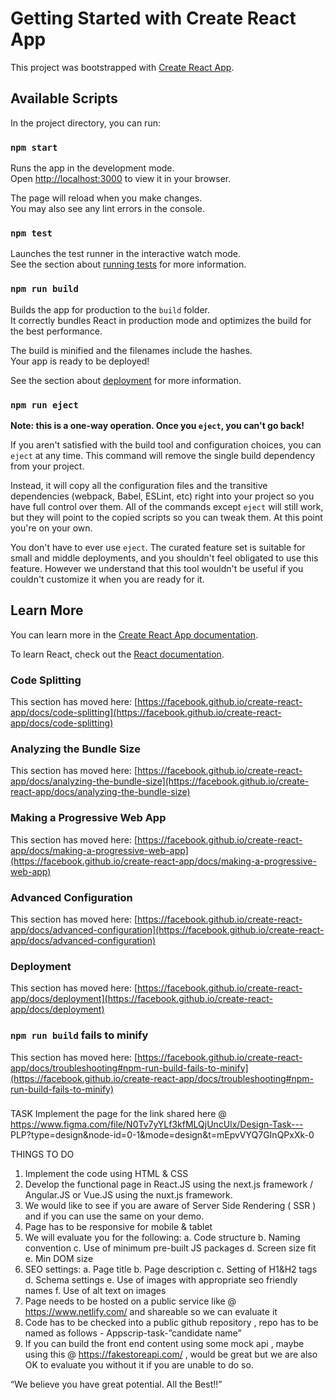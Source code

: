 # Getting Started with Create React App

This project was bootstrapped with [Create React App](https://github.com/facebook/create-react-app).

## Available Scripts

In the project directory, you can run:

### `npm start`

Runs the app in the development mode.\
Open [http://localhost:3000](http://localhost:3000) to view it in your browser.

The page will reload when you make changes.\
You may also see any lint errors in the console.

### `npm test`

Launches the test runner in the interactive watch mode.\
See the section about [running tests](https://facebook.github.io/create-react-app/docs/running-tests) for more information.

### `npm run build`

Builds the app for production to the `build` folder.\
It correctly bundles React in production mode and optimizes the build for the best performance.

The build is minified and the filenames include the hashes.\
Your app is ready to be deployed!

See the section about [deployment](https://facebook.github.io/create-react-app/docs/deployment) for more information.

### `npm run eject`

**Note: this is a one-way operation. Once you `eject`, you can't go back!**

If you aren't satisfied with the build tool and configuration choices, you can `eject` at any time. This command will remove the single build dependency from your project.

Instead, it will copy all the configuration files and the transitive dependencies (webpack, Babel, ESLint, etc) right into your project so you have full control over them. All of the commands except `eject` will still work, but they will point to the copied scripts so you can tweak them. At this point you're on your own.

You don't have to ever use `eject`. The curated feature set is suitable for small and middle deployments, and you shouldn't feel obligated to use this feature. However we understand that this tool wouldn't be useful if you couldn't customize it when you are ready for it.

## Learn More

You can learn more in the [Create React App documentation](https://facebook.github.io/create-react-app/docs/getting-started).

To learn React, check out the [React documentation](https://reactjs.org/).

### Code Splitting

This section has moved here: [https://facebook.github.io/create-react-app/docs/code-splitting](https://facebook.github.io/create-react-app/docs/code-splitting)

### Analyzing the Bundle Size

This section has moved here: [https://facebook.github.io/create-react-app/docs/analyzing-the-bundle-size](https://facebook.github.io/create-react-app/docs/analyzing-the-bundle-size)

### Making a Progressive Web App

This section has moved here: [https://facebook.github.io/create-react-app/docs/making-a-progressive-web-app](https://facebook.github.io/create-react-app/docs/making-a-progressive-web-app)

### Advanced Configuration

This section has moved here: [https://facebook.github.io/create-react-app/docs/advanced-configuration](https://facebook.github.io/create-react-app/docs/advanced-configuration)

### Deployment

This section has moved here: [https://facebook.github.io/create-react-app/docs/deployment](https://facebook.github.io/create-react-app/docs/deployment)

### `npm run build` fails to minify

This section has moved here: [https://facebook.github.io/create-react-app/docs/troubleshooting#npm-run-build-fails-to-minify](https://facebook.github.io/create-react-app/docs/troubleshooting#npm-run-build-fails-to-minify)

###
TASK
Implement the page for the link shared here @
https://www.figma.com/file/N0Tv7yYLf3kfMLQjUncUlx/Design-Task---
PLP?type=design&node-id=0-1&mode=design&t=mEpvVYQ7GInQPxXk-0

THINGS TO DO

1. Implement the code using HTML & CSS
2. Develop the functional page in React.JS using the next.js framework / Angular.JS or
Vue.JS using the nuxt.js framework.
3. We would like to see if you are aware of Server Side Rendering ( SSR ) and if you
can use the same on your demo.
4. Page has to be responsive for mobile & tablet
5. We will evaluate you for the following:
a. Code structure
b. Naming convention
c. Use of minimum pre-built JS packages
d. Screen size fit
e. Min DOM size
6. SEO settings:
a. Page title
b. Page description
c. Setting of H1&H2 tags
d. Schema settings
e. Use of images with appropriate seo friendly names
f. Use of alt text on images
7. Page needs to be hosted on a public service like @ https://www.netlify.com/ and
shareable so we can evaluate it
8. Code has to be checked into a public github repository , repo has to be named as
follows - Appscrip-task-”candidate name”
9. If you can build the front end content using some mock api , maybe using this @
https://fakestoreapi.com/ , would be great but we are also OK to evaluate you
without it if you are unable to do so.

“We believe you have great potential. All the Best!!”